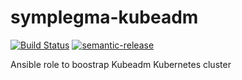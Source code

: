 # symplegma-kubeadm

[![Build Status](https://travis-ci.org/clusterfrak-dynamics/symplegma-kubeadm.svg?branch=master)](https://travis-ci.org/clusterfrak-dynamics/symplegma-kubeadm)
[![semantic-release](https://img.shields.io/badge/%20%20%F0%9F%93%A6%F0%9F%9A%80-semantic--release-e10079.svg)](https://github.com/semantic-release/semantic-release)

Ansible role to boostrap Kubeadm Kubernetes cluster
